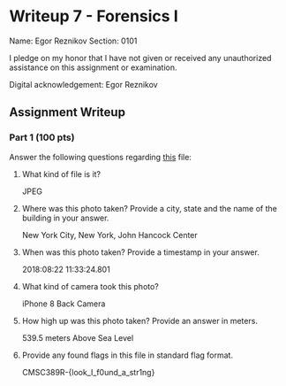 # Writeup 7 - Forensics I

Name: Egor Reznikov
Section: 0101

I pledge on my honor that I have not given or received any unauthorized assistance on this assignment or examination.

Digital acknowledgement: Egor Reznikov

## Assignment Writeup

### Part 1 (100 pts)
Answer the following questions regarding [this](../image) file:

1. What kind of file is it?
    
    JPEG

2. Where was this photo taken? Provide a city, state and the name of the building in your answer.
    
    New York City, New York, John Hancock Center

3. When was this photo taken? Provide a timestamp in your answer.
    
    2018:08:22 11:33:24.801

4. What kind of camera took this photo?
    
    iPhone 8 Back Camera

5. How high up was this photo taken? Provide an answer in meters.
    
    539.5 meters Above Sea Level

6. Provide any found flags in this file in standard flag format.

    CMSC389R-{look_I_f0und_a_str1ng}
